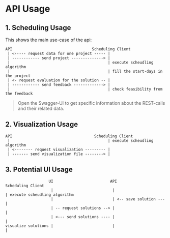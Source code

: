 # API Usage

## 1. Scheduling Usage

This shows the main use-case of the api:

```
API                                   Scheduling Client
 | <----- request data for one project ----- | 
 | ------------ send project --------------> |   
 |                                           | execute scheudling algorithm
 |                                           | fill the start-days in the project
 | <- request evaluation for the solution -- |
 | ------------ send feedback -------------> |                          
 |                                           | check feasibility from the feedback
```

> Open the Swagger-UI to get specific information about the REST-calls and their related data.

## 2. Visualization Usage

```
API                                    Scheduling Client
 |                                           | execute scheudling algorithm
 | <-------- request visualization --------- |
 | ------- send visualization file --------> |
```

## 3. Potential UI Usage

```
                   UI                         API              Scheduling Client
                    |                          |                       | execute scheudling algorithm
                    |                          | <-- save solution --- |  
                    | -- request solutions --> |                       | 
                    | <--- send solutions ---- |                       |
visualize solutions |                          |                       |
```
